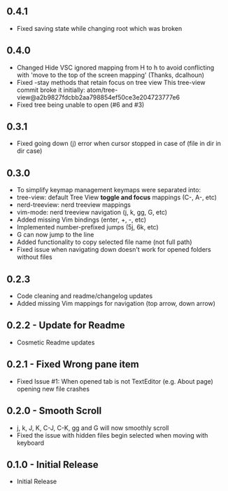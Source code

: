 ## 0.4.1
* Fixed saving state while changing root which was broken

## 0.4.0
* Changed Hide VSC ignored mapping from H to h to avoid conflicting with
  'move to the top of the screen mapping' (Thanks, dcalhoun)
* Fixed -stay methods that retain focus on tree view
  This tree-view commit broke it initially:
  atom/tree-view@a2b9827fdcbb2aa798854ef50ce3e204723777e6
* Fixed tree being unable to open (#6 and #3)

## 0.3.1
* Fixed going down (j) error when cursor stopped in case of (file in dir in dir
case)

## 0.3.0
* To simplify keymap management keymaps were separated into:
 * tree-view: default Tree View **toggle and focus** mappings (C-\, A-\, etc)
 * nerd-treeview: nerd treeview mappings
 * vim-mode: nerd treeview navigation (j, k, gg, G, etc)
* Added missing Vim bindings (enter, +, -, etc)
* Implemented number-prefixed jumps (5j, 6k, etc)
* G can now jump to the line
* Added functionality to copy selected file name (not full path)
* Fixed issue when navigating down doesn't work for opened folders without files

## 0.2.3
* Code cleaning and readme/changelog updates
* Added missing Vim mappings for navigation (top arrow, down arrow)

## 0.2.2 - Update for Readme
* Cosmetic Readme updates

## 0.2.1 - Fixed Wrong pane item
* Fixed Issue #1: When opened tab is not TextEditor (e.g. About page)
opening new file crashes

## 0.2.0 - Smooth Scroll
* j, k, J, K, C-J, C-K, gg and G will now smoothly scroll
* Fixed the issue with hidden files begin selected when moving with keyboard

## 0.1.0 - Initial Release
* Initial Release

